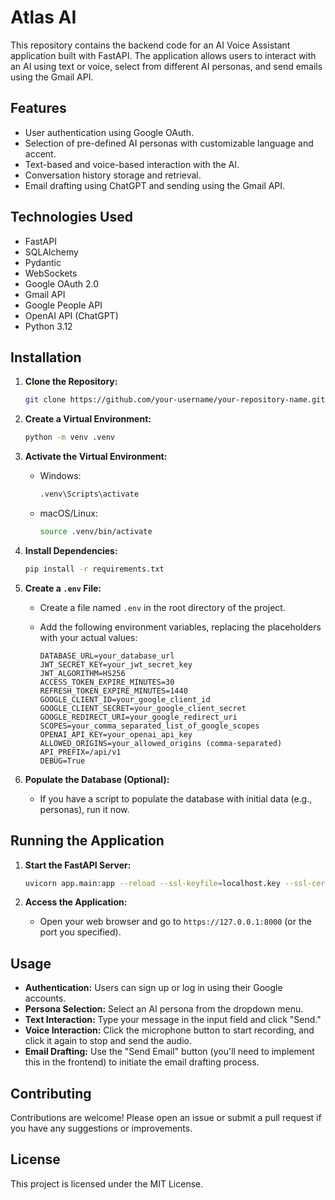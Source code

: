 # Atlas AI

This repository contains the backend code for an AI Voice Assistant application built with FastAPI. The application allows users to interact with an AI using text or voice, select from different AI personas, and send emails using the Gmail API.

## Features

- User authentication using Google OAuth.
- Selection of pre-defined AI personas with customizable language and accent.
- Text-based and voice-based interaction with the AI.
- Conversation history storage and retrieval.
- Email drafting using ChatGPT and sending using the Gmail API.

## Technologies Used

- FastAPI
- SQLAlchemy
- Pydantic
- WebSockets
- Google OAuth 2.0
- Gmail API
- Google People API
- OpenAI API (ChatGPT)
- Python 3.12

## Installation

1. **Clone the Repository:**
   ```bash
   git clone https://github.com/your-username/your-repository-name.git
   ```

2. **Create a Virtual Environment:**
   ```bash
   python -m venv .venv
   ```

3. **Activate the Virtual Environment:**
   - Windows:
     ```bash
     .venv\Scripts\activate
     ```
   - macOS/Linux:
     ```bash
     source .venv/bin/activate
     ```

4. **Install Dependencies:**
   ```bash
   pip install -r requirements.txt
   ```

5. **Create a `.env` File:**
   - Create a file named `.env` in the root directory of the project.
   - Add the following environment variables, replacing the placeholders with your actual values:

     ```
     DATABASE_URL=your_database_url
     JWT_SECRET_KEY=your_jwt_secret_key
     JWT_ALGORITHM=HS256
     ACCESS_TOKEN_EXPIRE_MINUTES=30
     REFRESH_TOKEN_EXPIRE_MINUTES=1440
     GOOGLE_CLIENT_ID=your_google_client_id
     GOOGLE_CLIENT_SECRET=your_google_client_secret
     GOOGLE_REDIRECT_URI=your_google_redirect_uri
     SCOPES=your_comma_separated_list_of_google_scopes
     OPENAI_API_KEY=your_openai_api_key
     ALLOWED_ORIGINS=your_allowed_origins (comma-separated)
     API_PREFIX=/api/v1
     DEBUG=True
     ```

6. **Populate the Database (Optional):**
   - If you have a script to populate the database with initial data (e.g., personas), run it now.

## Running the Application

1. **Start the FastAPI Server:**
   ```bash
   uvicorn app.main:app --reload --ssl-keyfile=localhost.key --ssl-certfile=localhost.crt
   ```

2. **Access the Application:**
   - Open your web browser and go to `https://127.0.0.1:8000` (or the port you specified).

## Usage

- **Authentication:** Users can sign up or log in using their Google accounts.
- **Persona Selection:** Select an AI persona from the dropdown menu.
- **Text Interaction:** Type your message in the input field and click "Send."
- **Voice Interaction:** Click the microphone button to start recording, and click it again to stop and send the audio.
- **Email Drafting:** Use the "Send Email" button (you'll need to implement this in the frontend) to initiate the email drafting process.

## Contributing

Contributions are welcome! Please open an issue or submit a pull request if you have any suggestions or improvements.

## License

This project is licensed under the MIT License.

